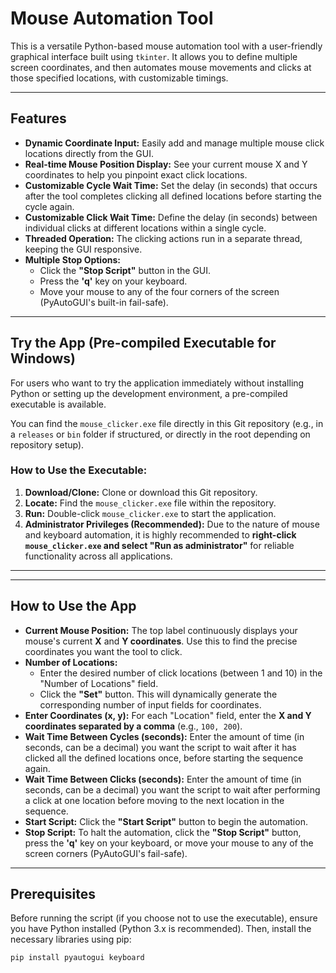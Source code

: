 # Mouse Automation Tool

This is a versatile Python-based mouse automation tool with a user-friendly graphical interface built using `tkinter`. It allows you to define multiple screen coordinates, and then automates mouse movements and clicks at those specified locations, with customizable timings.

---

## Features

* **Dynamic Coordinate Input:** Easily add and manage multiple mouse click locations directly from the GUI.
* **Real-time Mouse Position Display:** See your current mouse X and Y coordinates to help you pinpoint exact click locations.
* **Customizable Cycle Wait Time:** Set the delay (in seconds) that occurs after the tool completes clicking all defined locations before starting the cycle again.
* **Customizable Click Wait Time:** Define the delay (in seconds) between individual clicks at different locations within a single cycle.
* **Threaded Operation:** The clicking actions run in a separate thread, keeping the GUI responsive.
* **Multiple Stop Options:**
    * Click the **"Stop Script"** button in the GUI.
    * Press the **'q'** key on your keyboard.
    * Move your mouse to any of the four corners of the screen (PyAutoGUI's built-in fail-safe).

---

## Try the App (Pre-compiled Executable for Windows)

For users who want to try the application immediately without installing Python or setting up the development environment, a pre-compiled executable is available.

You can find the `mouse_clicker.exe` file directly in this Git repository (e.g., in a `releases` or `bin` folder if structured, or directly in the root depending on repository setup).

### How to Use the Executable:

1.  **Download/Clone:** Clone or download this Git repository.
2.  **Locate:** Find the `mouse_clicker.exe` file within the repository.
3.  **Run:** Double-click `mouse_clicker.exe` to start the application.
4.  **Administrator Privileges (Recommended):** Due to the nature of mouse and keyboard automation, it is highly recommended to **right-click `mouse_clicker.exe` and select "Run as administrator"** for reliable functionality across all applications.

---

---
## How to Use the App

* **Current Mouse Position:** The top label continuously displays your mouse's current **X** and **Y coordinates**. Use this to find the precise coordinates you want the tool to click.
* **Number of Locations:**
    * Enter the desired number of click locations (between 1 and 10) in the "Number of Locations" field.
    * Click the **"Set"** button. This will dynamically generate the corresponding number of input fields for coordinates.
* **Enter Coordinates (x, y):** For each "Location" field, enter the **X and Y coordinates separated by a comma** (e.g., `100, 200`).
* **Wait Time Between Cycles (seconds):** Enter the amount of time (in seconds, can be a decimal) you want the script to wait after it has clicked all the defined locations once, before starting the sequence again.
* **Wait Time Between Clicks (seconds):** Enter the amount of time (in seconds, can be a decimal) you want the script to wait after performing a click at one location before moving to the next location in the sequence.
* **Start Script:** Click the **"Start Script"** button to begin the automation.
* **Stop Script:** To halt the automation, click the **"Stop Script"** button, press the **'q'** key on your keyboard, or move your mouse to any of the screen corners (PyAutoGUI's fail-safe).

---

## Prerequisites

Before running the script (if you choose not to use the executable), ensure you have Python installed (Python 3.x is recommended). Then, install the necessary libraries using pip:

```bash
pip install pyautogui keyboard
```
